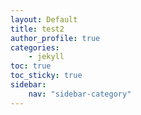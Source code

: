 ```yaml
---
layout: Default
title: test2
author_profile: true
categories:
    - jekyll
toc: true
toc_sticky: true
sidebar:
    nav: "sidebar-category"
---
```

